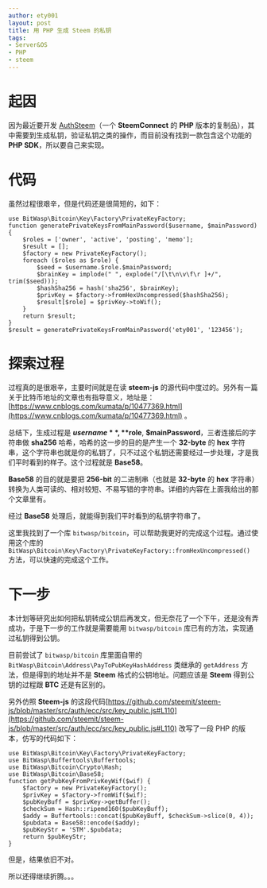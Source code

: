 ```yaml
---
author: ety001
layout: post
title: 用 PHP 生成 Steem 的私钥
tags:
- Server&OS
- PHP
- steem
---
```

# 起因
因为最近要开发 [AuthSteem](https://github.com/ety001/authsteem)（一个 **SteemConnect** 的 **PHP** 版本的复制品），其中需要到生成私钥，验证私钥之类的操作，而目前没有找到一款包含这个功能的 **PHP SDK**，所以要自己来实现。

# 代码
虽然过程很艰辛，但是代码还是很简短的，如下：
```
use BitWasp\Bitcoin\Key\Factory\PrivateKeyFactory;
function generatePrivateKeysFromMainPassword($username, $mainPassword) {
	$roles = ['owner', 'active', 'posting', 'memo'];
	$result = [];
	$factory = new PrivateKeyFactory();
	foreach ($roles as $role) {
		$seed = $username.$role.$mainPassword;
		$brainKey = implode(" ", explode("/[\t\n\v\f\r ]+/", trim($seed)));
		$hashSha256 = hash('sha256', $brainKey);
		$privKey = $factory->fromHexUncompressed($hashSha256);
		$result[$role] = $privKey->toWif();
	}
	return $result;
}
$result = generatePrivateKeysFromMainPassword('ety001', '123456');
```

# 探索过程
过程真的是很艰辛，主要时间就是在读 **steem-js** 的源代码中度过的。另外有一篇关于比特币地址的文章也有指导意义，地址是：[https://www.cnblogs.com/kumata/p/10477369.html](https://www.cnblogs.com/kumata/p/10477369.html) 。

总结下，生成过程是 **$username**, **$role**, **$mainPassword**，三者连接后的字符串做 **sha256** 哈希，哈希的这一步的目的是产生一个 **32-byte** 的 **hex** 字符串，这个字符串也就是你的私钥了，只不过这个私钥还需要经过一步处理，才是我们平时看到的样子。这个过程就是 **Base58**。

**Base58** 的目的就是要把 **256-bit** 的二进制串（也就是 **32-byte** 的 **hex** 字符串）转换为人类可读的、相对较短、不易写错的字符串。详细的内容在上面我给出的那个文章里有。

经过 **Base58** 处理后，就能得到我们平时看到的私钥字符串了。

这里我找到了一个库 `bitwasp/bitcoin`，可以帮助我更好的完成这个过程。通过使用这个库的 `BitWasp\Bitcoin\Key\Factory\PrivateKeyFactory::fromHexUncompressed()` 方法，可以快速的完成这个工作。

# 下一步
本计划等研究出如何把私钥转成公钥后再发文，但无奈花了一个下午，还是没有弄成功，于是下一步的工作就是需要能用 `bitwasp/bitcoin` 库已有的方法，实现通过私钥得到公钥。

目前尝试了 `bitwasp/bitcoin` 库里面自带的 `BitWasp\Bitcoin\Address\PayToPubKeyHashAddress` 类继承的 `getAddress` 方法，但是得到的地址并不是 **Steem** 格式的公钥地址。问题应该是 **Steem** 得到公钥的过程跟 **BTC** 还是有区别的。

另外仿照 **Steem-js** 的这段代码[https://github.com/steemit/steem-js/blob/master/src/auth/ecc/src/key_public.js#L110](https://github.com/steemit/steem-js/blob/master/src/auth/ecc/src/key_public.js#L110) 改写了一段 PHP 的版本，仿写的代码如下：

```
use BitWasp\Bitcoin\Key\Factory\PrivateKeyFactory;
use BitWasp\Buffertools\Buffertools;
use BitWasp\Bitcoin\Crypto\Hash;
use BitWasp\Bitcoin\Base58;
function getPubKeyFromPrivKeyWif($wif) {
	$factory = new PrivateKeyFactory();
	$privKey = $factory->fromWif($wif);
	$pubKeyBuff = $privKey->getBuffer();
	$checkSum = Hash::ripemd160($pubKeyBuff);
	$addy = Buffertools::concat($pubKeyBuff, $checkSum->slice(0, 4));
	$pubdata = Base58::encode($addy);
	$pubKeyStr = 'STM'.$pubdata;
	return $pubKeyStr;
}
```

但是，结果依旧不对。

所以还得继续折腾。。。
